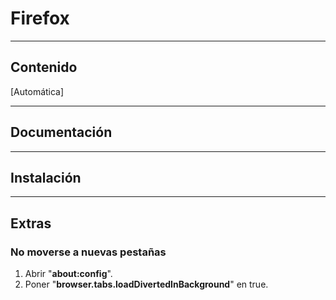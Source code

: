 # Firefox

---

## Contenido

[Automática]

---

## Documentación

---

## Instalación

---

## Extras

### No moverse a nuevas pestañas

1. Abrir "**about:config**".
2. Poner "**browser.tabs.loadDivertedInBackground**" en true.